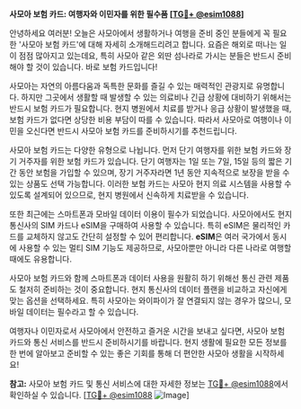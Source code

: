 **사모아 보험 카드: 여행자와 이민자를 위한 필수품 [[TG💪+ @esim1088](https://t.me/s/esim1088)]**

안녕하세요 여러분! 오늘은 사모아에서 생활하거나 여행을 준비 중인 분들에게 꼭 필요한 '사모아 보험 카드'에 대해 자세히 소개해드리려고 합니다. 요즘은 해외로 떠나는 일이 점점 많아지고 있는데요, 특히 사모아 같은 외딴 섬나라로 가시는 분들은 반드시 준비해야 할 것이 있습니다. 바로 보험 카드입니다!

사모아는 자연의 아름다움과 독특한 문화를 즐길 수 있는 매력적인 관광지로 유명합니다. 하지만 그곳에서 생활할 때 발생할 수 있는 의료비나 긴급 상황에 대비하기 위해서는 반드시 보험 카드가 필요합니다. 현지 병원에서 치료를 받거나 응급 상황이 발생했을 때, 보험 카드가 없다면 상당한 비용 부담이 따를 수 있습니다. 따라서 사모아로 여행이나 이민을 오신다면 반드시 사모아 보험 카드를 준비하시기를 추천드립니다.

사모아 보험 카드는 다양한 유형으로 나뉩니다. 먼저 단기 여행자를 위한 보험 카드와 장기 거주자를 위한 보험 카드가 있습니다. 단기 여행자는 1일 또는 7일, 15일 등의 짧은 기간 동안 보험을 가입할 수 있으며, 장기 거주자라면 1년 동안 지속적으로 보장을 받을 수 있는 상품도 선택 가능합니다. 이러한 보험 카드는 사모아 현지 의료 시스템을 사용할 수 있도록 설계되어 있으므로, 현지 병원에서 신속하게 치료받을 수 있습니다.

또한 최근에는 스마트폰과 모바일 데이터 이용이 필수가 되었습니다. 사모아에서도 현지 통신사의 SIM 카드나 eSIM을 구매하여 사용할 수 있습니다. 특히 eSIM은 물리적인 카드를 교체하지 않고도 간단히 설정할 수 있어 편리합니다. **eSIM**은 여러 국가에서 동시에 사용할 수 있는 멀티 SIM 기능도 제공하므로, 사모아뿐만 아니라 다른 나라로 여행할 때에도 유용합니다.

사모아 보험 카드와 함께 스마트폰과 데이터 사용을 원활히 하기 위해선 통신 관련 제품도 철저히 준비하는 것이 중요합니다. 현지 통신사의 데이터 플랜을 비교하고 자신에게 맞는 옵션을 선택하세요. 특히 사모아는 와이파이가 잘 연결되지 않는 경우가 많으니, 모바일 데이터는 필수라고 할 수 있습니다.

여행자나 이민자로서 사모아에서 안전하고 즐거운 시간을 보내고 싶다면, 사모아 보험 카드와 통신 서비스를 반드시 준비하시기를 바랍니다. 현지 생활에 필요한 모든 정보를 한 번에 알아보고 준비할 수 있는 좋은 기회를 통해 더 편안한 사모아 생활을 시작하세요!

**참고:** 사모아 보험 카드 및 통신 서비스에 대한 자세한 정보는 [TG💪+ @esim1088](https://t.me/s/esim1088)에서 확인하실 수 있습니다. [[TG💪+ @esim1088](https://t.me/s/esim1088) ![Image](https://i.postimg.cc/Y0z9fWf4/image.png)]